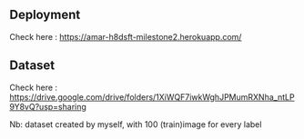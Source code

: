 ## Deployment
Check here : https://amar-h8dsft-milestone2.herokuapp.com/

## Dataset
Check here : https://drive.google.com/drive/folders/1XiWQF7iwkWghJPMumRXNha_ntLP9Y8vQ?usp=sharing

Nb: dataset created by myself, with 100 (train)image for every label
